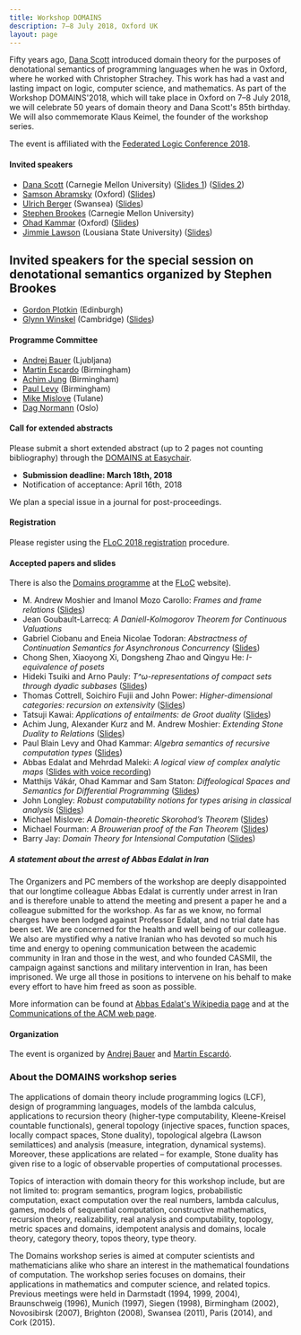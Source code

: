 ```yaml
---
title: Workshop DOMAINS
description: 7–8 July 2018, Oxford UK
layout: page
---
```


Fifty years ago, [Dana Scott](https://www.cs.cmu.edu/~scott/) introduced domain theory for
the purposes of denotational semantics of programming languages when he was in Oxford,
where he worked with Christopher Strachey. This work has had a vast and lasting impact on
logic, computer science, and mathematics. As part of the Workshop DOMAINS'2018, which will
take place in Oxford on 7–8 July 2018, we will celebrate 50 years of domain theory and
Dana Scott's 85th birthday. We will also commemorate Klaus Keimel, the founder of the
workshop series.

The event is affiliated with
the [Federated Logic Conference 2018](http://www.floc2018.org).


#### Invited speakers

* [Dana Scott](https://www.cs.cmu.edu/~scott/) (Carnegie Mellon University) ([Slides 1](slides/Scott1.pdf)) ([Slides 2](slides/Scott2.pdf))
* [Samson Abramsky](https://www.cs.ox.ac.uk/samson.abramsky/) (Oxford) ([Slides](slides/Abramsky.pdf))
* [Ulrich Berger](http://www-compsci.swan.ac.uk/~csulrich/) (Swansea) ([Slides](slides/Berger.pdf))
* [Stephen Brookes](http://www.cs.cmu.edu/~brookes/) (Carnegie Mellon University)
* [Ohad Kammar](http://www.cs.ox.ac.uk/people/ohad.kammar/main.html) (Oxford) ([Slides](slides/Kammar-Vakar-Staton.pdf))
* [Jimmie Lawson](https://www.math.lsu.edu/~lawson/) (Lousiana State University) ([Slides](slides/Lawson.pdf))

## Invited speakers for the special session on denotational semantics organized by Stephen Brookes

* [Gordon Plotkin](http://homepages.inf.ed.ac.uk/gdp/) (Edinburgh) 
* [Glynn Winskel](https://www.cl.cam.ac.uk/~gw104/) (Cambridge) ([Slides](slides/Winskel.pdf))

#### Programme Committee

* [Andrej Bauer](http://www.andrej.com/) (Ljubljana)
* [Martin Escardo](http://www.cs.bham.ac.uk/~mhe/) (Birmingham)
* [Achim Jung](https://www.cs.bham.ac.uk/~axj/) (Birmingham)
* [Paul Levy](https://www.cs.bham.ac.uk/~pbl/) (Birmingham)
* [Mike Mislove](http://www.cs.tulane.edu/~mwm/) (Tulane)
* [Dag Normann](http://www.mn.uio.no/math/english/people/aca/dnormann/) (Oslo)

#### Call for extended abstracts

Please submit a short extended abstract (up to 2 pages not counting bibliography) through
the [DOMAINS at Easychair](https://easychair.org/conferences/?conf=domains13).

* **Submission deadline: March 18th, 2018**
* Notification of acceptance: April 16th, 2018

We plan a special issue in a journal for post-proceedings.

#### Registration

Please register using the [FLoC 2018 registration](http://www.floc2018.org/register/) procedure.


#### Accepted papers and slides

There is also the [Domains programme](https://easychair.org/smart-program/FLoC2018/Domains-program.html) at the [FLoC](http://www.floc2018.org/) website).

* M. Andrew Moshier and Imanol Mozo Carollo: *Frames and frame relations* ([Slides](slides/Moshier-Mozo.pdf))
* Jean Goubault-Larrecq: *A Daniell-Kolmogorov Theorem for Continuous Valuations*
* Gabriel Ciobanu and Eneia Nicolae Todoran: *Abstractness of Continuation Semantics for Asynchronous Concurrency* ([Slides](slides/Ciobanu-Todoran.pdf))
* Chong Shen, Xiaoyong Xi, Dongsheng Zhao and Qingyu He: *I-equivalence of posets*
* Hideki Tsuiki and Arno Pauly: *T^ω-representations of compact sets through dyadic subbases* ([Slides](slides/Tsuiki.pdf))
* Thomas Cottrell, Soichiro Fujii and John Power: *Higher-dimensional categories: recursion on extensivity* ([Slides](slides/Cottrel-Fujii-Power.pdf))
* Tatsuji Kawai: *Applications of entailments: de Groot duality* ([Slides](slides/Kawai.pdf))
* Achim Jung, Alexander Kurz and M. Andrew Moshier: *Extending Stone Duality to Relations* ([Slides](slides/Moshier-Jung-Kurz.pdf))
* Paul Blain Levy and Ohad Kammar: *Algebra semantics of recursive computation types* ([Slides](slides/Kammar-Levy.pdf))
* Abbas Edalat and Mehrdad Maleki: *A logical view of complex analytic maps* ([Slides with voice recording](slides/Maleki-Edalat.pdf))
* Matthijs Vákár, Ohad Kammar and Sam Staton: *Diffeological Spaces and Semantics for Differential Programming* ([Slides](slides/Matthijs-Kammar-Staton.pdf))
* John Longley: *Robust computability notions for types arising in classical analysis* ([Slides](slides/Longley.pdf))
* Michael Mislove: *A Domain-theoretic Skorohod’s Theorem* ([Slides](slides/Mislove.pdf))
* Michael Fourman: *A Brouwerian proof of the Fan Theorem* ([Slides](slides/Fourman.pdf))
* Barry Jay: *Domain Theory for Intensional Computation* ([Slides](slides/Jay.pdf))

##### A statement about the arrest of Abbas Edalat in Iran

The Organizers and PC members of the workshop are deeply disappointed that our longtime
colleague Abbas Edalat is currently under arrest in Iran and is therefore unable to attend
the meeting and present a paper he and a colleague submitted for the workshop. As far as
we know, no formal charges have been lodged against Professor Edalat, and no trial date
has been set. We are concerned for the health and well being of our colleague. We also are
mystified why a native Iranian who has devoted so much his time and energy to opening
communication between the academic community in Iran and those in the west, and who
founded CASMII, the campaign against sanctions and military intervention in Iran, has been
imprisoned. We urge all those in positions to intervene on his behalf to make every effort
to have him freed as soon as possible.

More information can be found at [Abbas Edalat's Wikipedia page](https://en.wikipedia.org/wiki/Abbas_Edalat) and at the [Communications
of the ACM web page](https://cacm.acm.org/opinion/articles/228407-our-concerns-about-the-arrest-of-abbas-edalat-in-iran/fulltext).

#### Organization

The event is organized by [Andrej Bauer](http://www.andrej.com/) and [Martín Escardó](http://www.cs.bham.ac.uk/~mhe/).

### About the DOMAINS workshop series

The applications of domain theory include programming logics (LCF), design of programming
languages, models of the lambda calculus, applications to recursion theory (higher-type
computability, Kleene-Kreisel countable functionals), general topology (injective spaces,
function spaces, locally compact spaces, Stone duality), topological algebra (Lawson
semilattices) and analysis (measure, integration, dynamical systems). Moreover, these
applications are related – for example, Stone duality has given rise to a logic of
observable properties of computational processes.

Topics of interaction with domain theory for this workshop include, but are not limited
to: program semantics, program logics, probabilistic computation, exact computation over
the real numbers, lambda calculus, games, models of sequential computation, constructive
mathematics, recursion theory, realizability, real analysis and computability, topology,
metric spaces and domains, idempotent analysis and domains, locale theory, category
theory, topos theory, type theory.

The Domains workshop series is aimed at computer scientists and mathematicians alike who
share an interest in the mathematical foundations of computation. The workshop series
focuses on domains, their applications in mathematics and computer science, and related
topics. Previous meetings were held in Darmstadt (1994, 1999, 2004), Braunschweig (1996),
Munich (1997), Siegen (1998), Birmingham (2002), Novosibirsk (2007), Brighton (2008),
Swansea (2011), Paris (2014), and Cork (2015).
